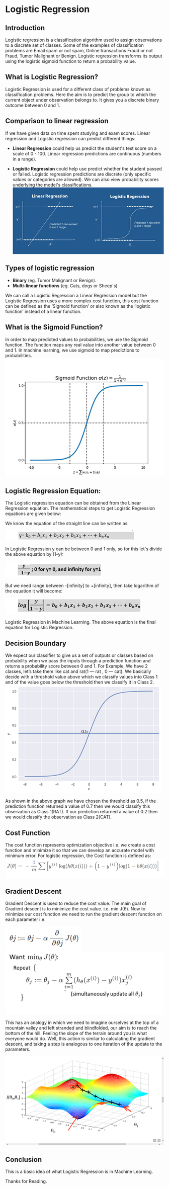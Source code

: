 # Logistic Regression


## Introduction
Logistic regression is a classification algorithm used to assign observations to a discrete set of classes. Some of the examples of classification problems are Email spam or not spam, Online transactions Fraud or not Fraud, Tumor Malignant or Benign. Logistic regression transforms its output using the logistic sigmoid function to return a probability value.
## What is Logistic Regression?
Logistic Regression is used for a different class of problems known as classification problems. Here the aim is to predict the group to which the current object under observation belongs to. It gives you a discrete binary outcome between 0 and 1.

Comparison to linear regression
-------------------------------

If we have given data on time spent studying and exam scores. Linear regression and Logistic regression can predict different things:

  - **Linear Regression** could help us predict the student's test score on a scale of 0 - 100. Linear regression predictions are continuous (numbers in a range).

  - **Logistic Regression** could help use predict whether the student passed or failed. Logistic regression predictions are discrete (only specific values or categories are allowed). We can also view probability scores underlying the model's classifications.
  ![Image1](https://github.com/sakshi012000/Logistic-regression-/blob/master/linearvslogistic.jpeg?raw=true)

Types of logistic regression
----------------------------

- **Binary** (eg. Tumor Malignant or Benign).
- **Multi-linear functions** (eg. Cats, dogs or Sheep's)

We can call a Logistic Regression a Linear Regression model but the Logistic Regression uses a more complex cost function, this cost function can be defined as the ‘Sigmoid function’ or also known as the ‘logistic function’ instead of a linear function.

## What is the Sigmoid Function?
In order to map predicted values to probabilities, we use the Sigmoid function. The function maps any real value into another value between 0 and 1. In machine learning, we use sigmoid to map predictions to probabilities.
![Image2](https://github.com/sakshi012000/Logistic-regression-/blob/master/image2.png?raw=true)

## Logistic Regression Equation:
The Logistic regression equation can be obtained from the Linear Regression equation. The mathematical steps to get Logistic Regression equations are given below:

We know the equation of the straight line can be written as:

![Image3](https://github.com/sakshi012000/Logistic-regression-/blob/master/image%203.png?raw=true)

In Logistic Regression y can be between 0 and 1 only, so for this let's divide the above equation by (1-y):

![Image3](https://github.com/sakshi012000/Logistic-regression-/blob/master/image%204.png?raw=true)

But we need range between -[infinity] to +[infinity], then take logarithm of the equation it will become:

![Image3](https://github.com/sakshi012000/Logistic-regression-/blob/master/image%205.png?raw=true)

Logistic Regression in Machine Learning.
The above equation is the final equation for Logistic Regression.

## Decision Boundary
We expect our classifier to give us a set of outputs or classes based on probability when we pass the inputs through a prediction function and returns a probability score between 0 and 1.
For Example, We have 2 classes, let’s take them like cat and rat(1 — rat , 0 — cat). We basically decide with a threshold value above which we classify values into Class 1 and of the value goes below the threshold then we classify it in Class 2.
![Image4](https://github.com/sakshi012000/Logistic-regression-/blob/master/image6.png?raw=true)

As shown in the above graph we have chosen the threshold as 0.5, if the prediction function returned a value of 0.7 then we would classify this observation as Class 1(RAT). If our prediction returned a value of 0.2 then we would classify the observation as Class 2(CAT).

## Cost Function

The cost function represents optimization objective i.e. we create a cost function and minimize it so that we can develop an accurate model with minimum error.
For logistic regression, the Cost function is defined as:
![Image7](https://github.com/sakshi012000/Logistic-regression-/blob/master/image%209.png?raw=true)

## Gradient Descent

Gradient Descent is used to reduce the cost value. The main goal of Gradient descent is to minimize the cost value. i.e. min J(θ).
Now to minimize our cost function we need to run the gradient descent function on each parameter i.e.

![Image10](https://github.com/sakshi012000/Logistic-regression-/blob/master/image%2010.png?raw=true)
![Image11](https://github.com/sakshi012000/Logistic-regression-/blob/master/image%2011.jpeg?raw=true)

This has an analogy in which we need to imagine ourselves at the top of a mountain valley and left stranded and blindfolded, our aim is to reach the bottom of the hill. Feeling the slope of the terrain around you is what everyone would do. Well, this action is similar to calculating the gradient descent, and taking a step is analogous to one iteration of the update to the parameters.

![Image12](https://github.com/sakshi012000/Logistic-regression-/blob/master/image12.png?raw=true)

## Conclusion
This is a basic idea of what Logistic Regression is in Machine Learning.

Thanks for Reading.
